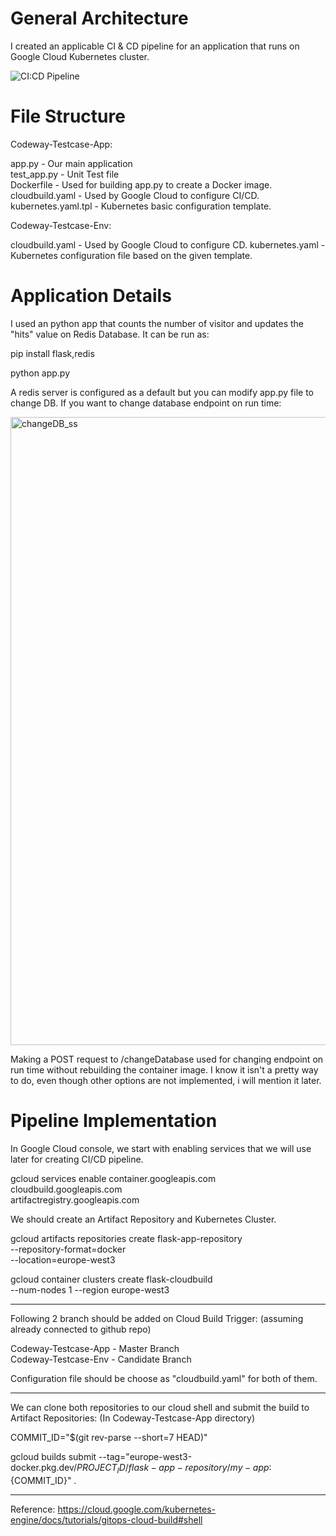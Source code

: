 # General Architecture

I created an applicable CI & CD pipeline for an application that runs on Google Cloud Kubernetes cluster.

![CI:CD Pipeline](https://user-images.githubusercontent.com/44123646/155923131-2f1a50c5-d092-40ac-a197-17ae66b1492a.png)

# File Structure

Codeway-Testcase-App:  

app.py - Our main application      
test_app.py - Unit Test file     
Dockerfile - Used for building app.py to create a Docker image.   
cloudbuild.yaml - Used by Google Cloud to configure CI/CD.   
kubernetes.yaml.tpl - Kubernetes basic configuration template.   

Codeway-Testcase-Env:  

cloudbuild.yaml - Used by Google Cloud to configure CD. 
kubernetes.yaml - Kubernetes configuration file based on the given template. 

# Application Details

I used an python app that counts the number of visitor and updates the "hits" value on Redis Database. It can be run as:  

pip install flask,redis

python app.py

A redis server is configured as a default but you can modify app.py file to change DB. If you want to change database endpoint on run time:  

<img width="1005" alt="changeDB_ss" src="https://user-images.githubusercontent.com/44123646/155925118-522372f3-58e1-4a2c-9ccd-e9b4933de027.png">

Making a POST request to /changeDatabase used for changing endpoint on run time without rebuilding the container image. I know it isn't a pretty way to do, even though other options are not implemented, i will mention it later.

# Pipeline Implementation

In Google Cloud console, we start with enabling services that we will use later for creating CI/CD pipeline.  

gcloud services enable container.googleapis.com \
    cloudbuild.googleapis.com \
    artifactregistry.googleapis.com

We should create an Artifact Repository and Kubernetes Cluster.  

gcloud artifacts repositories create flask-app-repository \
  --repository-format=docker \
  --location=europe-west3
  
gcloud container clusters create flask-cloudbuild \
  --num-nodes 1 --region europe-west3

---------------------------------------------------------

Following 2 branch should be added on Cloud Build Trigger: (assuming already connected to github repo)  

Codeway-Testcase-App - Master Branch  
Codeway-Testcase-Env - Candidate Branch   

Configuration file should be choose as "cloudbuild.yaml" for both of them.  

---------------------------------------------------------

We can clone both repositories to our cloud shell and submit the build to Artifact Repositories: (In Codeway-Testcase-App directory)   

COMMIT_ID="$(git rev-parse --short=7 HEAD)"

gcloud builds submit --tag="europe-west3-docker.pkg.dev/${PROJECT_ID}/flask-app-repository/my-app:${COMMIT_ID}" .

---------------------------------------------------------

Reference: https://cloud.google.com/kubernetes-engine/docs/tutorials/gitops-cloud-build#shell    



